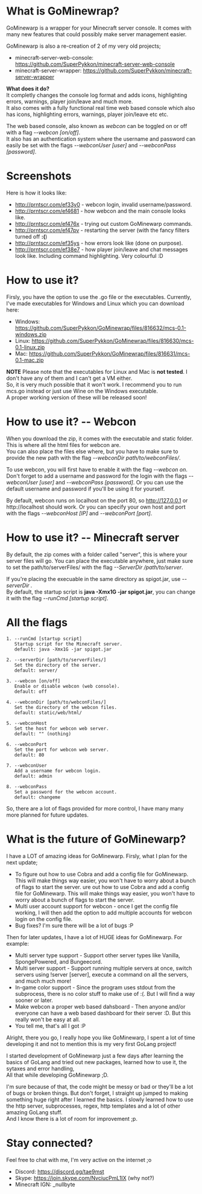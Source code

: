 # What is GoMinewrap?
GoMinewarp is a wrapper for your Minecraft server console. It comes with many new features that could possibly make server management easier.  
  
GoMinewarp is also a re-creation of 2 of my very old projects;  
  - minecraft-server-web-console: https://github.com/SuperPykkon/minecraft-server-web-console  
  - minecraft-server-wrapper: https://github.com/SuperPykkon/minecraft-server-wrapper  

**What does it do?**  
It completly changes the console log format and adds icons, highlighting errors, warnings, player join/leave and much more.  
It also comes with a fully functional real time web based console which also has icons, highlighting errors, warnings, player join/leave etc etc.  
  
The web based console, also known as *webcon* can be toggled on or off with a flag *--webcon  [on/off]*.  
It also has an authentication system where the username and password can easily be set with the flags *--webconUser [user]* and *--webconPass [password]*.  

# Screenshots
Here is how it looks like: 
  - http://prntscr.com/ef33y0 - webcon login, invalid username/password.
  - http://prntscr.com/ef4681 - how webcon and the main console looks like.
  - http://prntscr.com/ef476x - trying out custom GoMinewarp commands.
  - http://prntscr.com/ef47pv - restarting the server (with the fancy filters turned off **:(**)
  - http://prntscr.com/ef35ys - how errors look like (done on purpose).
  - http://prntscr.com/ef38e7 - how player join/leave and chat messages look like. Including command highlighting. Very colourful :D

# How to use it?  
Firsly, you have the option to use the .go file or the executables. Currently, I've made executables for Windows and Linux which you can download here:  
  - Windows: https://github.com/SuperPykkon/GoMinewrap/files/816632/mcs-0.1-windows.zip  
  - Linux: https://github.com/SuperPykkon/GoMinewrap/files/816630/mcs-0.1-linux.zip  
  - Mac: https://github.com/SuperPykkon/GoMinewrap/files/816631/mcs-0.1-mac.zip  
  
  **NOTE**
  Please note that the executables for Linux and Mac is **not tested**. I don't have any of them and I can't get a VM either.  
  So, it is very much possible that it won't work. I recommend you to run mcs.go instead or just use Wine on the Windows executable.  
  A proper working version of these will be released soon!  
  
# How to use it? -- Webcon
  
When you download the zip, it comes with the executable and static folder. This is where all the html files for webcon are.  
You can also place the files else where, but you have to make sure to provide the new path with the flag *--webconDir path/to/webconFiles/*.  
  
To use webcon, you will first have to enable it with the flag *--webcon on*. Don't forget to add a username and password for the login with the flags *--webconUser [user]* and *--webconPass [password]*. Or you can use the default username and password if you'll be using it for yourself.  
  
By default, webcon runs on localhost on the port 80, so http://127.0.0.1 or http://localhost should work. Or you can specify your own host and port with the flags *--webconHost [IP]* and *--webconPort [port]*.  
  
# How to use it? -- Minecraft server
  
By default, the zip comes with a folder called "server", this is where your server files will go. You can place the executable anywhere, just make sure to set the path/to/serverFiles/ with the flag *--ServerDir /path/to/server*.  
  
If you're placing the execuable in the same directory as spigot.jar, use *--serverDir .*  
By default, the startup script is **java -Xmx1G -jar spigot.jar**, you can change it with the flag *--runCmd [startup script]*.

# All the flags
    1. --runCmd [startup script]
       Startup script for the Minecraft server.
       default: java -Xmx1G -jar spigot.jar
    
    2. --serverDir [path/to/serverFiles/]
       Set the directory of the server.
       default: server/
       
    3. --webcon [on/off]
       Enable or disable webcon (web console).
       default: off
    
    4. --webconDir [path/to/webconFiles/]
       Set the directory of the webcon files.
       default: static/web/html/
    
    5. --webconHost
       Set the host for webcon web server.
       default: "" (nothing)
       
    6. --webconPort
       Set the port for webcon web server.
       default: 80
       
    7. --webconUser
       Add a username for webcon login.
       default: admin
       
    8. --webconPass
       Set a password for the webcon account.
       default: changeme

So, there are a lot of flags provided for more control, I have many many more planned for future updates.  
  
# What is the future of GoMinewarp?  

I have a LOT of amazing ideas for GoMinewarp. Firsly, what I plan for the next update;  
  - To figure out how to use Cobra and add a config file for GoMinewarp. This will make things way easier, you won't have to worry about a bunch of flags to start the server.  ure out how to use Cobra and add a config file for GoMinewarp. This will make things way easier, you won't have to worry about a bunch of flags to start the server.  
  - Multi user account support for webcon - once I get the config file working, I will then add the option to add multiple accounts for webcon login on the config file.
  - Bug fixes? I'm sure there will be a lot of bugs :P
  
Then for later updates, I have a lot of HUGE ideas for GoMinewarp. For example:
  - Multi server type support - Support other server types like Vanilla, SpongePowered, and Bungeecord.
  - Multi server support - Support running multiple servers at once, switch servers using !server [server], execute a command on all the servers, and much much more!
  - In-game color support - Since the program uses stdout from the subprocess, there is no color stuff to make use of :(. But I will find a way sooner or later.
  - Make webcon a proper web based dahsboard - Then anyone and/or everyone can have a web based dashboard for their server :D. But this really won't be easy at all.
  - You tell me, that's all I got :P
  
Alright, there you go, I really hope you like GoMinewarp, I spent a lot of time developing it and not to mention this is my very first GoLang project!  
  
I started development of GoMinewarp just a few days after learning the basics of GoLang and tried out new packages, learned how to use it, the sytaxes and error handling,  
All that while developing GoMinewarp ;D.  
  
I'm sure because of that, the code might be messy or bad or they'll be a lot of bugs or broken things. But don't forget, I straight up jumped to making something huge right after I learned the basics. I slowly learned how to use the http server, subprocesses, regex, http templates and a lot of other amazing GoLang stuff.  
And I know there is a lot of room for improvement ;p.  
  
# Stay connected?
Feel free to chat with me, I'm very active on the internet ;o
  - Discord: https://discord.gg/tae9mst
  - Skype: https://join.skype.com/NvciucPmL1lX (why not?)
  - Minecraft IGN: _nullbyte
  

